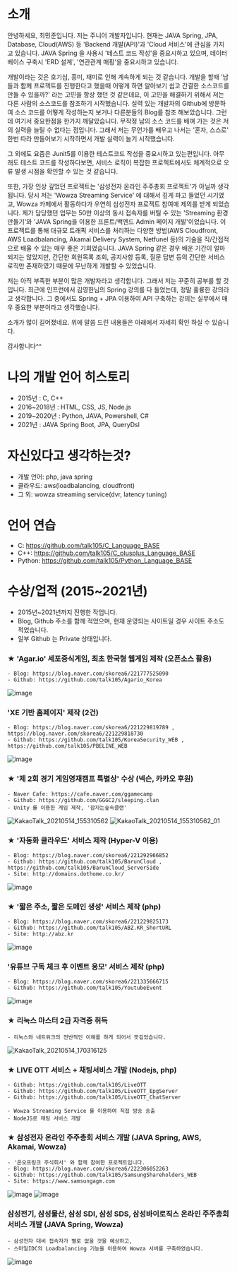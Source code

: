 # 소개
안녕하세요, 최민준입니다. 저는 주니어 개발자입니다. 현재는 JAVA Spring, JPA, Database, Cloud(AWS) 등 'Backend 개발(API)'과 'Cloud 서비스'에 관심을 가지고 있습니다.
JAVA Spring 을 사용시 '테스트 코드 작성'을 중요시하고 있으며, 데이터베이스 구축시 'ERD 설계', '연관관계 매핑'을 중요시하고 있습니다.

개발이라는 것은 호기심, 흥미, 재미로 인해 계속하게 되는 것 같습니다.
개발을 할때 '남들과 함께 프로젝트를 진행한다고 했을때 어떻게 하면 알아보기 쉽고 간결한 소스코드를 만들 수 있을까?' 라는 고민을 항상 했던 것 같은데요,
이 고민을 해결하기 위해서 저는 다른 사람의 소스코드를 참조하기 시작했습니다. 실력 있는 개발자의 Github에 방문하여 소스 코드를 어떻게 작성하는지 보거나 다른분들의 Blog를 참조 해보았습니다. 그런데 여기서 중요한점을 한가지 깨달았습니다. 무작정 남의 소스 코드를 배껴 가는 것은 저의 실력을 늘릴 수 없다는 점입니다. 그래서 저는 무언가를 배우고 나서는 '혼자, 스스로' 한번 따라 만들어보기 시작하면서 개발 실력이 늘기 시작했습니다.

그 외에도 요즘은 Junit5를 이용한 테스트코드 작성을 중요시하고 있는편입니다. 아무래도 테스트 코드를 작성하다보면, 서비스 로직이 복잡한 프로젝트에서도 체계적으로 오류 발생 시점을 확인할 수 있는 것 같습니다.

또한, 가장 인상 깊었던 프로젝트는 '삼성전자 온라인 주주총회 프로젝트'가 아닐까 생각됩니다. 당시 저는 'Wowza Streaming Service' 에 대해서 깊게 파고 들었던 시기였고, Wowza 카페에서 활동하다가 우연히 삼성전자 프로젝트 참여에 제의를 받게 되었습니다. 제가 담당했던 업무는 50만 이상의 동시 접속자를 버틸 수 있는 'Streaming 환경 만들기'와 'JAVA Spring을 이용한 프론트/백엔드 Admin 페이지 개발'이었습니다. 이 프로젝트를 통해 대규모 트래픽 서비스를 처리하는 다양한 방법(AWS Cloudfront, AWS Loadbalancing, Akamai Delivery System, Netfunel 등)의 기술을 직/간접적으로 배울 수 있는 매우 좋은 기회였습니다. JAVA Spring 같은 경우 배운 기간이 얼마 되지는 않았지만, 간단한 회원목록 조회, 공지사항 등록, 질문 답변 등의 간단한 서비스 로직만 존재하였기 때문에 무난하게 개발할 수 있었습니다.

저는 아직 부족한 부분이 많은 개발자라고 생각합니다. 그래서 저는 꾸준히 공부를 할 것입니다.
최근에 인프런에서 김영한님의 Spring 강의를 다 들었는데, 정말 훌륭한 강의라고 생각합니다. 그 중에서도 Spring + JPA 이용하여 API 구축하는 강의는 실무에서 매우 중요한 부분이라고 생각했습니다.

소개가 많이 길어졌네요.
위에 말씀 드린 내용들은 아래에서 자세히 확인 하실 수 있습니다.

감사합니다^^

# 나의 개발 언어 히스토리
* 2015년 : C, C++
* 2016~2018년 : HTML, CSS, JS, Node.js
* 2019~2020년 : Python, JAVA, Powershell, C#
* 2021년 : JAVA Spring Boot, JPA, QueryDsl

# 자신있다고 생각하는것?
* 개발 언어: php, java spring
* 클라우드: aws(loadbalancing, cloudfront)
* 그 외: wowza streaming service(dvr, latency tuning)

# 언어 연습
* C: https://github.com/talk105/C_Language_BASE
* C++: https://github.com/talk105/C_plusplus_Language_BASE
* Python: https://github.com/talk105/Python_Language_BASE

# 수상/업적 (2015~2021년)
* 2015년~2021년까지 진행한 작업니다.
* Blog, Github 주소를 함께 적었으며, 현재 운영되는 사이트일 경우 사이트 주소도 적었습니다.
* 일부 Github 는 Private 상태입니다.
### ★ 'Agar.io' 세포증식게임, 최초 한국형 웹게임 제작 (오픈소스 활용)
    - Blog: https://blog.naver.com/skorea6/221777525090
    - Github: https://github.com/talk105/Agario_Korea
    
  ![image](https://user-images.githubusercontent.com/13993684/118234022-b69d7580-b4cd-11eb-827e-72f8af26e44d.png)
    
    
### 'XE 기반 홈페이지' 제작 (2건)
    - Blog: https://blog.naver.com/skorea6/221229819789 , https://blog.naver.com/skorea6/221229818730
    - Github: https://github.com/talk105/KoreaSecurity_WEB , https://github.com/talk105/PBELINE_WEB
    
  ![image](https://user-images.githubusercontent.com/13993684/118234061-c87f1880-b4cd-11eb-8294-238e29ccfecf.png)


### ★ '제 2회 경기 게임영재캠프 특별상' 수상 (넥슨, 카카오 후원)
    - Naver Cafe: https://cafe.naver.com/ggamecamp
    - Github: https://github.com/GGGC2/sleeping.clan
    - Unity 를 이용한 게임 제작, '잠자는숲속클랜'

  ![KakaoTalk_20210514_155310562](https://user-images.githubusercontent.com/13993684/118233183-8903fc80-b4cc-11eb-8e31-f4d2bf6d0b89.jpg)
  ![KakaoTalk_20210514_155310562_01](https://user-images.githubusercontent.com/13993684/118233189-8a352980-b4cc-11eb-8661-34e643f540ae.jpg)
    
    
### ★ '자동화 클라우드' 서비스 제작 (Hyper-V 이용)
    - Blog: https://blog.naver.com/skorea6/221292966852
    - Github: https://github.com/talk105/BarunCloud , https://github.com/talk105/BarunCloud_ServerSide
    - Site: http://domains.dothome.co.kr/
    
  ![image](https://user-images.githubusercontent.com/13993684/118234094-d59c0780-b4cd-11eb-84e1-500fac5c47a6.png)
    
    
### ★ '짧은 주소, 짧은 도메인 생성' 서비스 제작 (php)
    - Blog: https://blog.naver.com/skorea6/221229825173
    - Github: https://github.com/talk105/ABZ.KR_ShortURL
    - Site: http://abz.kr
    
  ![image](https://user-images.githubusercontent.com/13993684/118234266-13992b80-b4ce-11eb-8bf5-32d6e8cc3574.png)


### '유튜브 구독 체크 후 이벤트 응모' 서비스 제작 (php)
    - Blog: https://blog.naver.com/skorea6/221335666715
    - Github: https://github.com/talk105/YoutubeEvent

   ![image](https://user-images.githubusercontent.com/13993684/118240386-ebadc600-b4d5-11eb-8a45-83c6446ae8eb.png)


### ★ 리눅스 마스터 2급 자격증 취득
    - 리눅스와 네트워크의 전반적인 이해를 하게 되어서 뜻깊었습니다.
    
  ![KakaoTalk_20210514_170316125](https://user-images.githubusercontent.com/13993684/118240840-6aa2fe80-b4d6-11eb-8012-3b1901613785.jpg)


### ★ LIVE OTT 서비스 + 채팅서비스 개발 (Nodejs, php)
    - Github: https://github.com/talk105/LiveOTT
    - Github: https://github.com/talk105/LiveOTT_EpgServer
    - Github: https://github.com/talk105/LiveOTT_ChatServer
    
    - Wowza Streaming Service 를 이용하여 직접 방송 송출 
    - NodeJS로 채팅 서비스 개발

### ★ 삼성전자 온라인 주주총회 서비스 개발 (JAVA Spring, AWS, Akamai, Wowza)
    - '온오프링크 주식회사' 와 함께 참여한 프로젝트입니다.
    - Blog: https://blog.naver.com/skorea6/222306052263
    - Github: https://github.com/talk105/SamsungShareholders_WEB
    - Site: https://www.samsungagm.com

![image](https://user-images.githubusercontent.com/13993684/118242050-d89bf580-b4d7-11eb-8c42-9579bbd7ffd9.png)
 ![image](https://user-images.githubusercontent.com/13993684/118242081-e2bdf400-b4d7-11eb-9cdb-4877257c1b0c.png)


 
 ### 삼성전기, 삼성물산, 삼성 SDI, 삼성 SDS, 삼성바이로직스 온라인 주주총회 서비스 개발 (JAVA Spring, Wowza)
    - 삼성전자 대비 접속자가 별로 없을 것을 예상하고, 
    - 스마일IDC의 Loadbalancing 기능을 이용하여 Wowza 서버를 구축하였습니다.

![image](https://user-images.githubusercontent.com/13993684/118242013-cde16080-b4d7-11eb-9dde-cf7cb67124a3.png)
